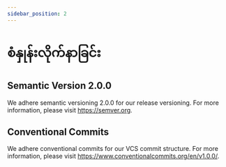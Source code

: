 ```yaml
---
sidebar_position: 2
---
```


# စံနှုန်းလိုက်နာခြင်း

## Semantic Version 2.0.0

We adhere semantic versioning 2.0.0 for our release versioning. For more information, please visit https://semver.org. 

## Conventional Commits

We adhere conventional commits for our VCS commit structure. For more information, please visit https://www.conventionalcommits.org/en/v1.0.0/.
